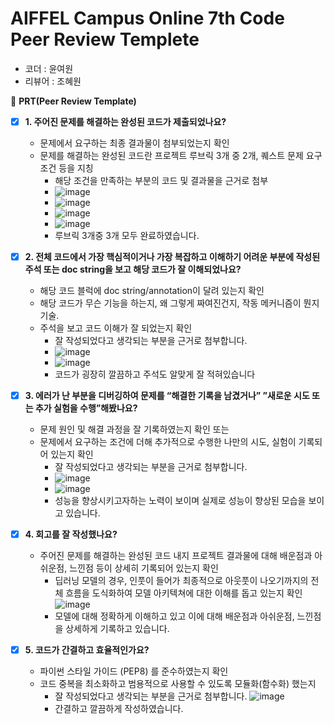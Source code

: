 # AIFFEL Campus Online 7th Code Peer Review Templete

- 코더 : 윤여원
- 리뷰어 : 조혜원



🔑 **PRT(Peer Review Template)**

- [x]  **1. 주어진 문제를 해결하는 완성된 코드가 제출되었나요?** 
    - 문제에서 요구하는 최종 결과물이 첨부되었는지 확인
    - 문제를 해결하는 완성된 코드란 프로젝트 루브릭 3개 중 2개, 
    퀘스트 문제 요구조건 등을 지칭
        - 해당 조건을 만족하는 부분의 코드 및 결과물을 근거로 첨부
        - ![image](https://github.com/dudnjsckrgo/aiffel_quest/assets/123945441/ef97f086-cd58-4363-94c7-5c406d36e147)
        - ![image](https://github.com/dudnjsckrgo/aiffel_quest/assets/123945441/cc531ea9-ff60-4ff1-addd-c2e6dd3df2c7)
        - ![image](https://github.com/dudnjsckrgo/aiffel_quest/assets/123945441/5e7566d6-0716-4f7c-b9f4-0ae24a32a8dc)
        - ![image](https://github.com/dudnjsckrgo/aiffel_quest/assets/123945441/5d58a19e-4cc0-4322-b8ca-1547b5a59c58)
        - 루브릭 3개중 3개 모두 완료하였습니다.


    
- [x]  **2. 전체 코드에서 가장 핵심적이거나 가장 복잡하고 이해하기 어려운 부분에 작성된 
주석 또는 doc string을 보고 해당 코드가 잘 이해되었나요?** 
    - 해당 코드 블럭에 doc string/annotation이 달려 있는지 확인
    - 해당 코드가 무슨 기능을 하는지, 왜 그렇게 짜여진건지, 작동 메커니즘이 뭔지 기술.
    - 주석을 보고 코드 이해가 잘 되었는지 확인
        - 잘 작성되었다고 생각되는 부분을 근거로 첨부합니다.
        - ![image](https://github.com/dudnjsckrgo/aiffel_quest/assets/123945441/9f6402fe-35d6-40ac-912f-715b1894c611)
        - ![image](https://github.com/dudnjsckrgo/aiffel_quest/assets/123945441/3f2ae712-5df7-4880-9551-1ea6a5967750)
        - 코드가 굉장히 깔끔하고 주석도 알맞게 잘 적혀있습니다


        
- [x]  **3. 에러가 난 부분을 디버깅하여 문제를 “해결한 기록을 남겼거나” 
”새로운 시도 또는 추가 실험을 수행”해봤나요?** 
    - 문제 원인 및 해결 과정을 잘 기록하였는지 확인 또는
    - 문제에서 요구하는 조건에 더해 추가적으로 수행한 나만의 시도, 
    실험이 기록되어 있는지 확인
        - 잘 작성되었다고 생각되는 부분을 근거로 첨부합니다.
        - ![image](https://github.com/dudnjsckrgo/aiffel_quest/assets/123945441/8c458fe5-fcca-4e52-8419-742d480d09b1)
        - ![image](https://github.com/dudnjsckrgo/aiffel_quest/assets/123945441/21af00ae-6110-478f-9fa6-12ab5a5e9b4e)
        - 성능을 향상시키고자하는 노력이 보이며 실제로 성능이 향상된 모습을 보이고 있습니다.



        
- [x]  **4. 회고를 잘 작성했나요?** 
    - 주어진 문제를 해결하는 완성된 코드 내지 프로젝트 결과물에 대해
    배운점과 아쉬운점, 느낀점 등이 상세히 기록되어 있는지 확인
        - 딥러닝 모델의 경우,
        인풋이 들어가 최종적으로 아웃풋이 나오기까지의 전체 흐름을 도식화하여 
        모델 아키텍쳐에 대한 이해를 돕고 있는지 확인
        ![image](https://github.com/dudnjsckrgo/aiffel_quest/assets/123945441/0cf3ff66-841d-429b-918e-e66c191b3409)
        - 모델에 대해 정확하게 이해하고 있고 이에 대해 배운점과 아쉬운점, 느낀점을 상세하게 기록하고 있습니다.


- [x]  **5. 코드가 간결하고 효율적인가요?** 
    - 파이썬 스타일 가이드 (PEP8) 를 준수하였는지 확인
    - 코드 중복을 최소화하고 범용적으로 사용할 수 있도록 모듈화(함수화) 했는지
        - 잘 작성되었다고 생각되는 부분을 근거로 첨부합니다.
        ![image](https://github.com/dudnjsckrgo/aiffel_quest/assets/123945441/5f8ff7bd-fe35-4a48-a18d-35a42f5d83bd)
        -  간결하고 깔끔하게 작성하였습니다.


